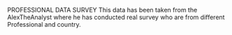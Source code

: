 PROFESSIONAL DATA SURVEY
This data has been taken from the AlexTheAnalyst where he has conducted real survey who are from different Professional and country.
